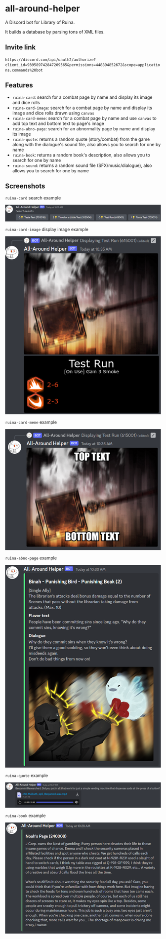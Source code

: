 # all-around-helper

A Discord bot for Library of Ruina.

It builds a database by parsing tons of XML files.

## Invite link

`https://discord.com/api/oauth2/authorize?client_id=939589742847209565&permissions=448894852672&scope=applications.commands%20bot`

## Features

-   `ruina-card`: search for a combat page by name and display its image and dice rolls
-   `ruina-card-image`: search for a combat page by name and display its image and dice rolls drawn using `canvas`
-   `ruina-card-meme`: search for a combat page by name and use `canvas` to add top text and bottom text to page's image
-   `ruina-abno-page`: search for an abnormality page by name and display its image
-   `ruina-quote`: returns a random quote (story/combat) from the game along with the dialogue's sound file, also allows you to search for one by name
-   `ruina-book`: returns a random book's description, also allows you to search for one by name
-   `ruina-sound`: returns a random sound file (SFX/music/dialogue), also allows you to search for one by name

## Screenshots

`ruina-card` search example

![ruina-card search example](./screenshots/ruina-card-search-example.png)

`ruina-card-image` display image example

![ruina-card-image example](./screenshots/ruina-card-image-example.png)

`ruina-card-meme` example

![ruina-card-meme example](./screenshots/ruina-card-meme-example.png)

`ruina-abno-page` example

![ruina-abno-page example](./screenshots/ruina-abno-page-example.png)

`ruina-quote` example

![ruina-quote example](./screenshots/ruina-quote-example.png)

`ruina-book` example

![ruina-book example](./screenshots/ruina-book-example.png)
